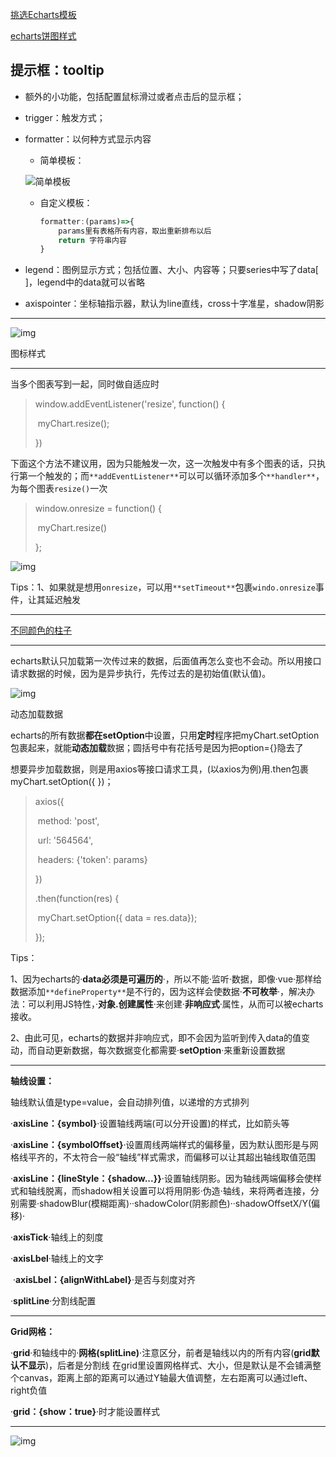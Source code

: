 [挑选Echarts模板](https://echarts.apache.org/examples/zh/index.html#chart-type-pie)

[echarts饼图样式](https://www.jianshu.com/p/3c7523cc7a6b)


## 提示框：tooltip

- 额外的小功能，包括配置鼠标滑过或者点击后的显示框；

- trigger：触发方式；

- formatter：以何种方式显示内容

  - 简单模板：

  ![简单模板](C:\Users\admin\AppData\Roaming\Typora\typora-user-images\image-20220614175753017.png)

  - 自定义模板：

    ```js
    formatter:(params)=>{
        params里有表格所有内容，取出重新排布以后
        return 字符串内容
    }
    ```

- legend：图例显示方式；包括位置、大小、内容等；只要series中写了data[ ]，legend中的data就可以省略

- axispointer：坐标轴指示器，默认为line直线，cross十字准星，shadow阴影

------

![img](https://upload-images.jianshu.io/upload_images/6322775-ce4a638569113a95.png?imageMogr2/auto-orient/strip%7CimageView2/2/w/1240)

图标样式

------

当多个图表写到一起，同时做自适应时

> window.addEventListener('resize', function() {  
>
> ​       myChart.resize();
>
> })

下面这个方法不建议用，因为只能触发一次，这一次触发中有多个图表的话，只执行第一个触发的；而`**addEventListener**`可以可以循环添加多个`**handler**`，为每个图表`resize()`一次

> window.onresize = function() {    
>
> ​       myChart.resize()  
>
>  }; 

![img](https://upload-images.jianshu.io/upload_images/6322775-d598015320faf1a3.png?imageMogr2/auto-orient/strip%7CimageView2/2/w/1240)

Tips：1、如果就是想用`onresize`，可以用`**setTimeout**`包裹`windo.onresize`事件，让其延迟触发

------

[不同颜色的柱子](https://kylebing.blog.csdn.net/article/details/109769527)

------

echarts默认只加载第一次传过来的数据，后面值再怎么变也不会动。所以用接口请求数据的时候，因为是异步执行，先传过去的是初始值(默认值)。

![img](https://upload-images.jianshu.io/upload_images/6322775-c7c13ce4d3ed5753.png?imageMogr2/auto-orient/strip%7CimageView2/2/w/1240)

动态加载数据

echarts的所有数据**都在setOption**中设置，只用**定时**程序把myChart.setOption包裹起来，就能**动态加载**数据；圆括号中有花括号是因为把option={}隐去了

想要异步加载数据，则是用axios等接口请求工具，(以axios为例)用.then包裹myChart.setOption({ })；

> axios({  
>
> ​    method: 'post',
>
> ​    url: '564564',
>
> ​    headers: {'token': params}
>
> })
>
>   .then(function(res) {
>
> ​      myChart.setOption({ data = res.data});
>
> });

Tips：

  1、因为echarts的·**data必须是可遍历的**·，所以不能·监听·数据，即像·vue·那样给数据添加`**defineProperty**`是不行的，因为这样会使数据·**不可枚举**·，解决办法：可以利用JS特性，·**对象.创建属性**·来创建·**非响应式**·属性，从而可以被echarts接收。

  2、由此可见，echarts的数据并非响应式，即不会因为监听到传入data的值变动，而自动更新数据，每次数据变化都需要·**setOption**·来重新设置数据

------

**轴线设置：**

  轴线默认值是type=value，会自动排列值，以递增的方式排列

  ·**axisLine：{symbol}**·设置轴线两端(可以分开设置)的样式，比如箭头等

​    ·**axisLine：{symbolOffset}**·设置周线两端样式的偏移量，因为默认图形是与网格线平齐的，不太符合一般“轴线”样式需求，而偏移可以让其超出轴线取值范围

​    ·**axisLine：{lineStyle：{shadow...}}**·设置轴线阴影。因为轴线两端偏移会使样式和轴线脱离，而shadow相关设置可以将用阴影·伪造·轴线，来将两者连接，分别需要·shadowBlur(模糊距离)··shadowColor(阴影颜色)··shadowOffsetX/Y(偏移)·

  ·**axisTick**·轴线上的刻度

  ·**axisLbel**·轴线上的文字

​     ·**axisLbel：{alignWithLabel}**·是否与刻度对齐

  ·**splitLine**·分割线配置

------

**Grid网格：**

  ·**grid**·和轴线中的·**网格(splitLine)**·注意区分，前者是轴线以内的所有内容(**grid默认不显示**)，后者是分割线  在grid里设置网格样式、大小，但是默认是不会铺满整个canvas，距离上部的距离可以通过Y轴最大值调整，左右距离可以通过left、right负值

  ·**grid：{show：true}**·时才能设置样式

------

![img](https://upload-images.jianshu.io/upload_images/6322775-732f6a51c1a3cf45.png?imageMogr2/auto-orient/strip%7CimageView2/2/w/1240)